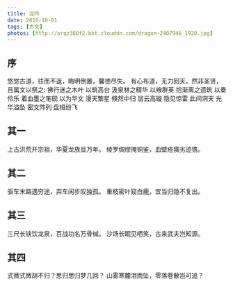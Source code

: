 ```yaml
---
title: 龙吟
date: 2016-10-01
tags: [古文]
photos: [http://orqz380f2.bkt.clouddn.com/dragon-2407946_1920.jpg]
---
```


## 序
悠悠古道，往而不返，晦明倒置，馨徳尽失。
有心布道，无力回天。然非圣贤，且属文以祭之:
拂行迷之木叶 以筑高台
汲泉林之精华 以飨群英
拾渐离之遗筑 以奏伶乐
着血墨之笔砚 以为华文
漫天繁星 倏然中归
层云高璇 隐见惊雷
此间洞天 光华溢坠
密文阵列 盘桓纷飞

## 其一
上古洪荒开宗祖，华夏龙族亘万年。
绫罗绸缪掩铜鉴，血壁疮痍劣迹镌。

## 其二
驱车末路遇穷途，弃车闲步叹独孤。
重枝密叶窥白鹿，宜当归隐不复出。

## 其三
三尺长铗饮龙泉，百战功名万骨缄。
沙场长眠见哂笑，古来武夫岂知源。

## 其四
式微式微胡不归？思归思归梦几回？
山雾寒麓泪雨坠，零落卷散岂可追？
